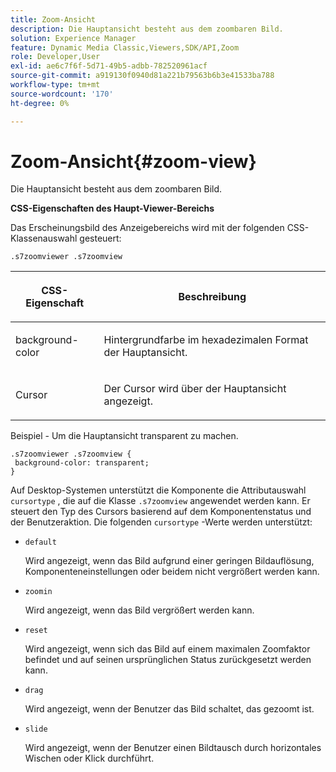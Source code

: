 ```yaml
---
title: Zoom-Ansicht
description: Die Hauptansicht besteht aus dem zoombaren Bild.
solution: Experience Manager
feature: Dynamic Media Classic,Viewers,SDK/API,Zoom
role: Developer,User
exl-id: ae6c7f6f-5d71-49b5-adbb-782520961acf
source-git-commit: a919130f0940d81a221b79563b6b3e41533ba788
workflow-type: tm+mt
source-wordcount: '170'
ht-degree: 0%

---
```


# Zoom-Ansicht{#zoom-view}

Die Hauptansicht besteht aus dem zoombaren Bild.

<!--<a id="section_061E550C1C1D4DB2BD663A898895B38C"></a>-->

**CSS-Eigenschaften des Haupt-Viewer-Bereichs**

Das Erscheinungsbild des Anzeigebereichs wird mit der folgenden CSS-Klassenauswahl gesteuert:

```
.s7zoomviewer .s7zoomview
```

<table id="table_94EE3F5BBE4547C0B4943471CEE7EDE4"> 
 <thead> 
  <tr> 
   <th colname="col1" class="entry"> <p> CSS-Eigenschaft </p> </th> 
   <th colname="col2" class="entry"> <p>Beschreibung </p> </th> 
  </tr> 
 </thead>
 <tbody> 
  <tr> 
   <td colname="col1"> <p> <span class="codeph"> background-color </span> </p> </td> 
   <td colname="col2"> <p> Hintergrundfarbe im hexadezimalen Format der Hauptansicht. </p> </td> 
  </tr> 
  <tr> 
   <td colname="col1"> <p> <span class="codeph"> Cursor </span> </p> </td> 
   <td colname="col2"> <p>Der Cursor wird über der Hauptansicht angezeigt. </p> </td> 
  </tr> 
 </tbody> 
</table>

Beispiel - Um die Hauptansicht transparent zu machen.

```
.s7zoomviewer .s7zoomview { 
 background-color: transparent; 
}
```

Auf Desktop-Systemen unterstützt die Komponente die Attributauswahl `cursortype` , die auf die Klasse `.s7zoomview` angewendet werden kann. Er steuert den Typ des Cursors basierend auf dem Komponentenstatus und der Benutzeraktion. Die folgenden `cursortype` -Werte werden unterstützt:

* `default`

  Wird angezeigt, wenn das Bild aufgrund einer geringen Bildauflösung, Komponenteneinstellungen oder beidem nicht vergrößert werden kann.

* `zoomin`

  Wird angezeigt, wenn das Bild vergrößert werden kann.

* `reset`

  Wird angezeigt, wenn sich das Bild auf einem maximalen Zoomfaktor befindet und auf seinen ursprünglichen Status zurückgesetzt werden kann.

* `drag`

  Wird angezeigt, wenn der Benutzer das Bild schaltet, das gezoomt ist.

* `slide`

  Wird angezeigt, wenn der Benutzer einen Bildtausch durch horizontales Wischen oder Klick durchführt.

